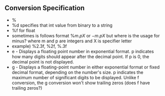 ## Conversion Specification
- %
- %d specifies that int value from binary to a string 
- %f for float
- sometimes is follows format $\%m.pX$ or $-m.pX$ but where is the usage for minus? where m and p are integers and X is specifier letter
- example) %2.3f, %2f, %.3f
- e - Displays a floating point number in exponential format. p indicates how many digits should appear after the decimal point. If p is 0, the decimal point is not displayed. 
- g - Displays a floating-point number in either exponential format or fixed decimal format, depending on the number's size. p indicates the maximum number of significant digits to be displayed. Unlike f conversion, the g conversion won't show trailing zeros (does f have trailing zeros?)

